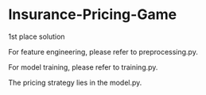 # Insurance-Pricing-Game
1st place solution

For feature engineering, please refer to preprocessing.py.

For model training, please refer to training.py.

The pricing strategy lies in the model.py.
